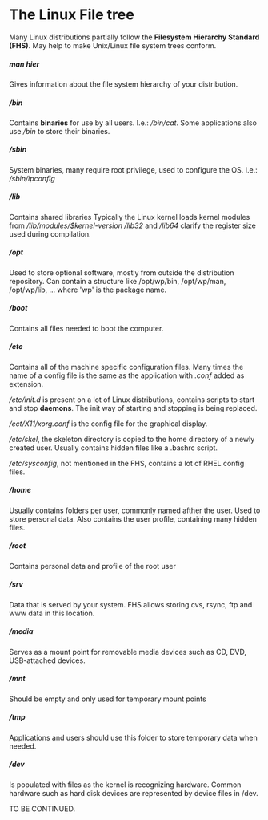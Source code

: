 ﻿# The Linux File tree
Many Linux distributions partially follow the **Filesystem Hierarchy Standard (FHS)**. May help to make Unix/Linux file system trees conform. 

##### man hier
Gives information about the file system hierarchy of your distribution.

##### /bin
Contains **binaries** for use by all users. I.e.: */bin/cat*.
Some applications also use */bin* to store their binaries.

##### /sbin
System binaries, many require root privilege, used to configure the OS.
I.e.: */sbin/ipconfig*

##### /lib
Contains shared libraries
Typically the Linux kernel loads kernel modules from */lib/modules/$kernel-version*
*/lib32* and */lib64* clarify the register size used during compilation.

##### /opt
Used to store optional software, mostly from outside the distribution repository.
Can contain a structure like /opt/wp/bin, /opt/wp/man, /opt/wp/lib, ... where 'wp' is the package name.

##### /boot
Contains all files needed to boot the computer.

##### /etc
Contains all of the machine specific configuration files.
Many times the name of a config file is the same as the application with *.conf* added as extension.

*/etc/init.d* is present on a lot of Linux distributions, contains scripts to start and stop **daemons**. The init way of starting and stopping is being replaced.

*/ect/X11/xorg.conf* is the config file for the graphical display.

*/etc/skel*, the skeleton directory is copied to the home directory of a newly created user. Usually contains hidden files like a .bashrc script.

*/etc/sysconfig*, not mentioned in the FHS, contains a lot of RHEL config files.

##### /home
Usually contains folders per user, commonly named afther the user. Used to store personal data. Also contains the user profile, containing many hidden files.

##### /root
Contains personal data and profile of the root user

##### /srv
Data that is served by your system. FHS allows storing cvs, rsync, ftp and www data in this location.

##### /media
Serves as a mount point for removable media devices such as CD, DVD, USB-attached devices.

##### /mnt
Should be empty and only used for temporary mount points

##### /tmp
Applications and users should use this folder to store temporary data when needed.

##### /dev
Is populated with files as the kernel is recognizing hardware. Common hardware such as hard disk devices are represented by device files in /dev.

TO BE CONTINUED.




